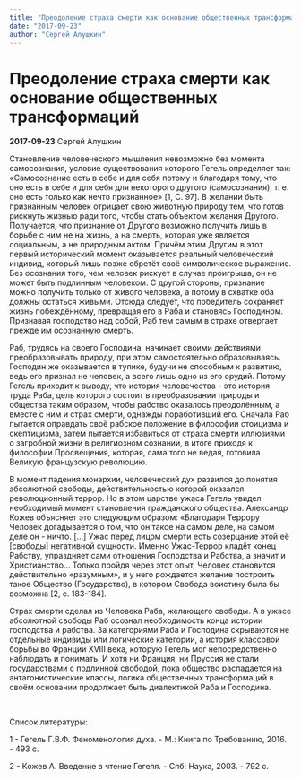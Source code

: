 ```yaml
---
title: "Преодоление страха смерти как основание общественных трансформаций"
date: "2017-09-23"
author: "Сергей Алушкин"
---
```


# Преодоление страха смерти как основание общественных трансформаций

**2017-09-23** Сергей Алушкин

Становление человеческого мышления невозможно без момента самосознания, условие существования которого Гегель определяет так: «Самосознание есть в себе и для себя потому и благодаря тому, что оно есть в себе и для себя для некоторого другого (самосознания), т. е. оно есть только как нечто признанное» [1, C. 97]. В желании быть признанным человек отрицает свою животную природу тем, что готов рискнуть жизнью ради того, чтобы стать объектом желания Другого. Получается, что признание от Другого возможно получить лишь в борьбе с ним не на жизнь, а на смерть, которая уже является социальным, а не природным актом. Причём этим Другим в этот первый исторический момент оказывается реальный человеческий индивид, который лишь позже обретёт своё символическое выражение. Без осознания того, чем человек рискует в случае проигрыша, он не может быть подлинным человеком. С другой стороны, признание можно получить только от живого человека, а потому в схватке оба должны остаться живыми. Отсюда следует, что победитель сохраняет жизнь побеждённому, превращая его в Раба и становясь Господином. Признавая господство над собой, Раб тем самым в страхе отвергает прежде им осознанную смерть.

Раб, трудясь на своего Господина, начинает своими действиями преобразовывать природу, при этом самостоятельно образовываясь. Господин же оказывается в тупике, будучи не способным к развитию, ведь его признал не человек, а всего лишь одно из его орудий. Потому Гегель приходит к выводу, что история человечества - это история труда Раба, цель которого состоит в преобразовании природы и общества таким образом, чтобы рабство оказалось преодолённым, а вместе с ним и страх смерти, однажды поработивший его. Сначала Раб пытается оправдать своё рабское положение в философии стоицизма и скептицизма, затем пытается избавиться от страха смерти иллюзиями о загробной жизни в религиозном сознании, в итоге приходя к философии Просвещения, которая, сама того не ведая, готовила Великую французскую революцию.

В момент падения монархии, человеческий дух развился до понятия абсолютной свободы, действительностью которой оказался революционный террор. Но в этом царстве ужаса Гегель увидел необходимый момент становления гражданского общества. Александр Кожев объясняет это следующим образом: «Благодаря Террору Человек догадывается о том, что он такое на самом деле, на самом деле он - ничто. [...] Ужас перед лицом смерти есть созерцание этой её [свободы] негативной сущности. Именно Ужас-Террор кладёт конец Рабству, упраздняет сами отношения Господства и Рабства, а значит и Христианство... Только пройдя через этот опыт, Человек становится действительно «разумным», и у него рождается желание построить такое Общество (Государство), в котором Свобода воистину была бы возможна [2, с. 183-184].

Страх смерти сделал из Человека Раба, желающего свободы. А в ужасе абсолютной свободы Раб осознал необходимость конца истории господства и рабства. За категориями Раба и Господина скрываются не отдельные индивиды или логические категории, а история классовой борьбы во Франции XVIII века, которую Гегель мог непосредственно наблюдать и понимать. И хотя ни Франция, ни Пруссия не стали государствами с подлинной свободой, пока общество распадается на антагонистические классы, логика общественных трансформаций в своём основании продолжает быть диалектикой Раба и Господина.

 

Список литературы:

1 - Гегель Г.В.Ф. Феноменология духа. - М.: Книга по Требованию, 2016. - 493 с.

2 - Кожев А. Введение в чтение Гегеля. - Спб: Наука, 2003. - 792 с.